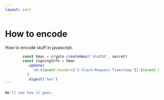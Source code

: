 ```yaml
---
layout: post
---
```

# How to encode

How to encode stuff in javascript.

```javascript
        const hmac = crypto.createHmac('sha256', secret)
        const signingInfo = hmac
          .update(
            `v0:${event.headers['X-Slack-Request-Timestamp']}:${event.body}`,
          )
          .digest('hex')
´´´

We'll see how it goes.
